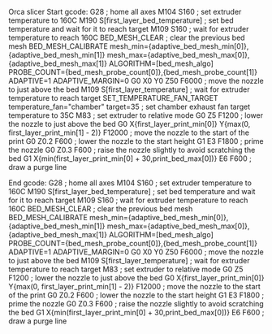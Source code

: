Orca slicer Start gcode: 
G28 ; home all axes
M104 S160 ; set extruder temperature to 160C
M190 S[first_layer_bed_temperature] ; set bed temperature and wait for it to reach target
M109 S160 ; wait for extruder temperature to reach 160C
BED_MESH_CLEAR ; clear the previous bed mesh
BED_MESH_CALIBRATE mesh_min={adaptive_bed_mesh_min[0]},{adaptive_bed_mesh_min[1]} mesh_max={adaptive_bed_mesh_max[0]},{adaptive_bed_mesh_max[1]} ALGORITHM=[bed_mesh_algo] PROBE_COUNT={bed_mesh_probe_count[0]},{bed_mesh_probe_count[1]} ADAPTIVE=1 ADAPTIVE_MARGIN=0
G0 X0 Y0 Z50 F6000 ; move the nozzle to just above the bed
M109 S[first_layer_temperature] ; wait for extruder temperature to reach target
SET_TEMPERATURE_FAN_TARGET temperature_fan="chamber" target=35 ; set chamber exhaust fan target temperature to 35C
M83 ; set extruder to relative mode
G0 Z5 F1200 ; lower the nozzle to just above the bed
G0 X{first_layer_print_min[0]} Y{max(0, first_layer_print_min[1] - 2)} F12000 ; move the nozzle to the start of the print
G0 Z0.2 F600 ; lower the nozzle to the start height
G1 E3 F1800 ; prime the nozzle
G0 Z0.3 F600 ; raise the nozzle slightly to avoid scratching the bed
G1 X{min(first_layer_print_min[0] + 30,print_bed_max[0])} E6 F600 ; draw a purge line

End gcode:
G28 ; home all axes
M104 S160 ; set extruder temperature to 160C
M190 S[first_layer_bed_temperature] ; set bed temperature and wait for it to reach target
M109 S160 ; wait for extruder temperature to reach 160C
BED_MESH_CLEAR ; clear the previous bed mesh
BED_MESH_CALIBRATE mesh_min={adaptive_bed_mesh_min[0]},{adaptive_bed_mesh_min[1]} mesh_max={adaptive_bed_mesh_max[0]},{adaptive_bed_mesh_max[1]} ALGORITHM=[bed_mesh_algo] PROBE_COUNT={bed_mesh_probe_count[0]},{bed_mesh_probe_count[1]} ADAPTIVE=1 ADAPTIVE_MARGIN=0
G0 X0 Y0 Z50 F6000 ; move the nozzle to just above the bed
M109 S[first_layer_temperature] ; wait for extruder temperature to reach target
M83 ; set extruder to relative mode
G0 Z5 F1200 ; lower the nozzle to just above the bed
G0 X{first_layer_print_min[0]} Y{max(0, first_layer_print_min[1] - 2)} F12000 ; move the nozzle to the start of the print
G0 Z0.2 F600 ; lower the nozzle to the start height
G1 E3 F1800 ; prime the nozzle
G0 Z0.3 F600 ; raise the nozzle slightly to avoid scratching the bed
G1 X{min(first_layer_print_min[0] + 30,print_bed_max[0])} E6 F600 ; draw a purge line



